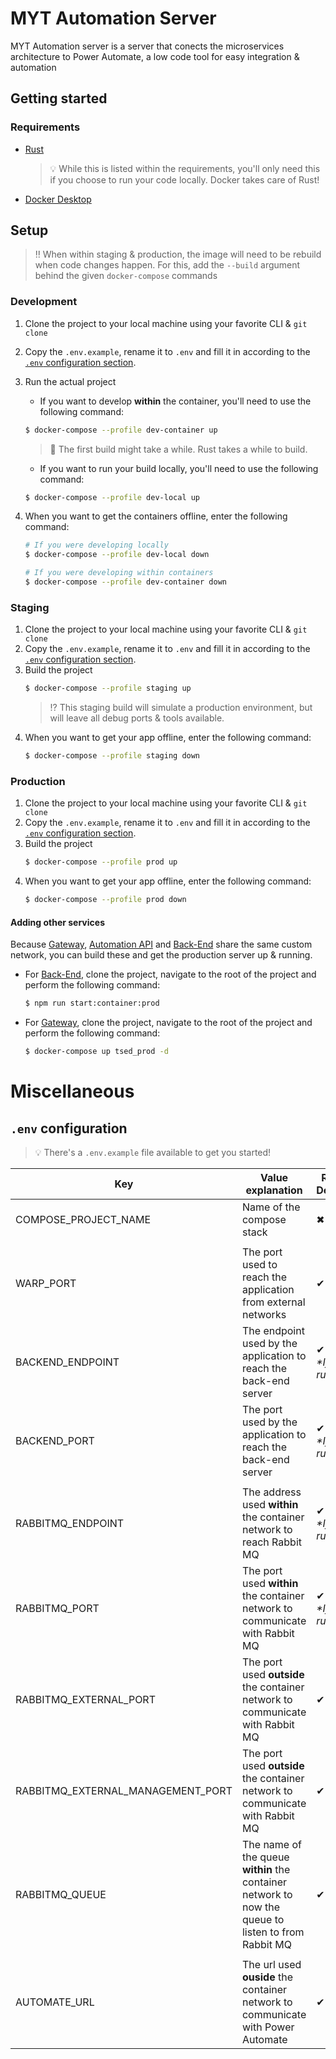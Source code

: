 # MYT Automation Server
MYT Automation server is a server that conects the microservices architecture to Power Automate, a low code tool for easy integration & automation

## Getting started
### Requirements
- [Rust](https://www.rust-lang.org/tools/install)
  > :bulb: While this is listed within the requirements, you'll only need this if you choose to run your code locally. Docker takes care of Rust!
- [Docker Desktop](https://www.docker.com/get-started)

## Setup
> ‼ When within staging & production, the image will need to be rebuild when code changes happen. 
> For this, add the `--build` argument behind the given `docker-compose` commands

### Development
1. Clone the project to your local machine using your favorite CLI & `git clone`
2. Copy the `.env.example`, rename it to `.env` and fill it in according to the [`.env` configuration section](#env-configuration).
3. Run the actual project
   - If you want to develop **within** the container, you'll need to use the following command:
    ```bash
    $ docker-compose --profile dev-container up
    ```
    > 🚨 The first build might take a while. Rust takes a while to build.

   - If you want to run your build locally, you'll need to use the following command:
    ```bash
    $ docker-compose --profile dev-local up
    ```
4. When you want to get the containers offline, enter the following command:
   ```bash
   # If you were developing locally
   $ docker-compose --profile dev-local down

   # If you were developing within containers
   $ docker-compose --profile dev-container down
   ```
### Staging
1. Clone the project to your local machine using your favorite CLI & `git clone`
2. Copy the `.env.example`, rename it to `.env` and fill it in according to the [`.env` configuration section](#env-configuration).
3. Build the project
   ```bash
   $ docker-compose --profile staging up
   ```
   > ⁉ This staging build will simulate a production environment, but will leave all debug ports & tools available.
4. When you want to get your app offline, enter the following command:
   ```bash
   $ docker-compose --profile staging down
   ```

### Production
1. Clone the project to your local machine using your favorite CLI & `git clone`
2. Copy the `.env.example`, rename it to `.env` and fill it in according to the [`.env` configuration section](#env-configuration).
3. Build the project
   ```bash
   $ docker-compose --profile prod up
   ```
4. When you want to get your app offline, enter the following command:
   ```bash
   $ docker-compose --profile prod down
   ```

#### Adding other services
Because [Gateway](https://git.ti.howest.be/TI/2021-2022/s5/trending-topics/projects/hybrid-work1/gateway), [Automation API](https://git.ti.howest.be/TI/2021-2022/s5/trending-topics/projects/hybrid-work1/automateapi) and [Back-End](https://git.ti.howest.be/TI/2021-2022/s5/trending-topics/projects/hybrid-work1/back-end) share the same custom network, you can build these and get the production server up & running.

- For [Back-End](https://git.ti.howest.be/TI/2021-2022/s5/trending-topics/projects/hybrid-work1/back-end), clone the project, navigate to the root of the project and perform the following command:
  ```bash
  $ npm run start:container:prod
  ```
- For [Gateway](https://git.ti.howest.be/TI/2021-2022/s5/trending-topics/projects/hybrid-work1/gateway), clone the project, navigate to the root of the project and perform the following command:
  ```bash
  $ docker-compose up tsed_prod -d
  ```

# Miscellaneous
## `.env` configuration
> :bulb: There's a `.env.example` file available to get you started!

| Key                               | Value explanation                                                                                   | Required for Development?                  | ... Staging? | ... Production? | Value example                                             |
|-----------------------------------|-----------------------------------------------------------------------------------------------------|--------------------------------------------|--------------|-----------------|-----------------------------------------------------------|
| COMPOSE_PROJECT_NAME              | Name of the compose stack                                                                           | ✖                                          | ✖            | ✖               | MYT Automate Server                                       |
|||||||
| WARP_PORT                         | The port used to reach the application from external networks                                       | ✔                                          | ✔            | ✔               | 3030                                                      |
| BACKEND_ENDPOINT                  | The endpoint used by the application to reach the back-end server                                   | ✔* </br> *\*If the code's running locally* | ✖            | ✖               | localhost                                                 |
| BACKEND_PORT                      | The port used by the application to reach the back-end server                                       | ✔* </br> *\*If the code's running locally* | ✖            | ✖               | 8080                                                      |
|||||||
| RABBITMQ_ENDPOINT                 | The address used **within** the container network to reach Rabbit MQ                                | ✔* </br> *\*If the code's running locally* | ✖            | ✖               | localhost                                                 |
| RABBITMQ_PORT                     | The port used **within** the container network to communicate with Rabbit MQ                        | ✔* </br> *\*If the code's running locally* | ✖            | ✖               | 5672                                                      |
| RABBITMQ_EXTERNAL_PORT            | The port used **outside** the container network to communicate with Rabbit MQ                       | ✔                                          | ✔            | ✖               | 5672                                                      |
| RABBITMQ_EXTERNAL_MANAGEMENT_PORT | The port used **outside** the container network to communicate with Rabbit MQ                       | ✔                                          | ✔            | ✖               | 15672                                                     |
| RABBITMQ_QUEUE                    | The name of the queue **within** the container network to now the queue to listen to from Rabbit MQ | ✔                                          | ✔            | ✔               | bookings                                                  |
|                                   |                                                                                                     |                                            |              |                 |                                                           |
| AUTOMATE_URL                      | The url used **ouside** the container network to communicate with Power Automate                    | ✔                                          | ✔            | ✔               | https://prod-39.westeurope.logic.azure.com:443/workflows/ |



